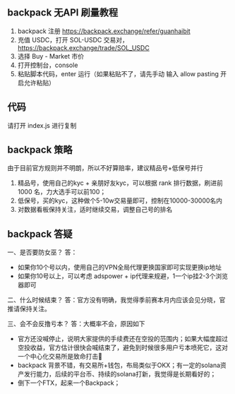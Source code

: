 ## backpack 无API 刷量教程
1. backpack 注册 https://backpack.exchange/refer/guanhaibit
2. 充值 USDC，打开 SOL-USDC 交易对， https://backpack.exchange/trade/SOL_USDC
3. 选择 Buy - Market 市价
4. 打开控制台，console 
5. 粘贴脚本代码，enter 运行（如果粘贴不了，请先手动 输入  allow pasting 开启允许粘贴）

## 代码
请打开 index.js 进行复制

## backpack 策略
由于目前官方规则并不明朗，所以不好算赔率，建议精品号+低保号并行
1. 精品号，使用自己的kyc + 亲朋好友kyc，可以根据 rank 排行数据，刷进前 1000 名，力大选手可以前100；
2. 低保号，买的kyc，这种做个5-10w交易量即可，控制在10000-30000名内
3. 对数据看板保持关注，适时继续交易，调整自己号的排名

## backpack 答疑

一、是否要防女巫？
答：
- 如果你10个号以内，使用自己的VPN全局代理更换国家即可实现更换ip地址
- 如果你10号以上，可以考虑 adspower + ip代理来规避，1一个ip挂2-3个浏览器即可

二、什么时候结束？
答：官方没有明确，我觉得季前赛本月内应该会见分晓，官推请保持关注。

三、会不会反撸亏本？
答：大概率不会，原因如下
- 官方还没喊停止，说明大家提供的手续费还在空投的范围内；如果大幅度超过空投收益，官方估计很快会喊结束了，避免到时候很多用户亏本喷死它，这对一个中心化交易所是致命打击👊
- backpack 背景不错，有交易所+钱包，布局类似于OKX；有一定的solana资产发行能力，后续的平台币、持续的solana打新，我觉得是长期看好的；
- 倒下一个FTX，起来一个Backpack；

